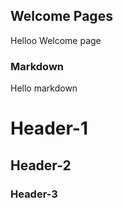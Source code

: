 ## Welcome Pages

Helloo Welcome page

### Markdown

Hello markdown

# Header-1
## Header-2
### Header-3
